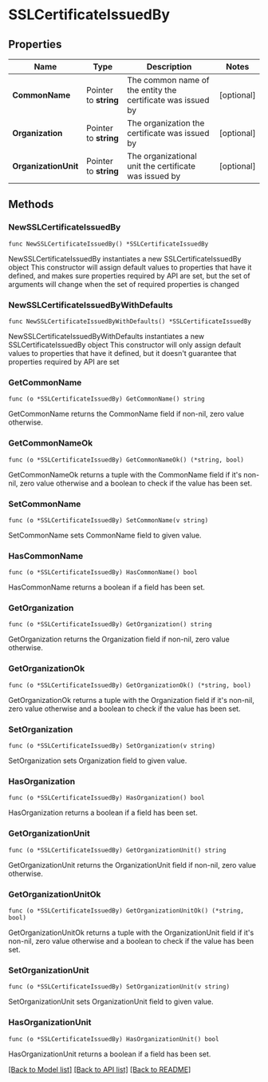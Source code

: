 # SSLCertificateIssuedBy

## Properties

Name | Type | Description | Notes
------------ | ------------- | ------------- | -------------
**CommonName** | Pointer to **string** | The common name of the entity the certificate was issued by | [optional] 
**Organization** | Pointer to **string** | The organization the certificate was issued by | [optional] 
**OrganizationUnit** | Pointer to **string** | The organizational unit the certificate was issued by | [optional] 

## Methods

### NewSSLCertificateIssuedBy

`func NewSSLCertificateIssuedBy() *SSLCertificateIssuedBy`

NewSSLCertificateIssuedBy instantiates a new SSLCertificateIssuedBy object
This constructor will assign default values to properties that have it defined,
and makes sure properties required by API are set, but the set of arguments
will change when the set of required properties is changed

### NewSSLCertificateIssuedByWithDefaults

`func NewSSLCertificateIssuedByWithDefaults() *SSLCertificateIssuedBy`

NewSSLCertificateIssuedByWithDefaults instantiates a new SSLCertificateIssuedBy object
This constructor will only assign default values to properties that have it defined,
but it doesn't guarantee that properties required by API are set

### GetCommonName

`func (o *SSLCertificateIssuedBy) GetCommonName() string`

GetCommonName returns the CommonName field if non-nil, zero value otherwise.

### GetCommonNameOk

`func (o *SSLCertificateIssuedBy) GetCommonNameOk() (*string, bool)`

GetCommonNameOk returns a tuple with the CommonName field if it's non-nil, zero value otherwise
and a boolean to check if the value has been set.

### SetCommonName

`func (o *SSLCertificateIssuedBy) SetCommonName(v string)`

SetCommonName sets CommonName field to given value.

### HasCommonName

`func (o *SSLCertificateIssuedBy) HasCommonName() bool`

HasCommonName returns a boolean if a field has been set.

### GetOrganization

`func (o *SSLCertificateIssuedBy) GetOrganization() string`

GetOrganization returns the Organization field if non-nil, zero value otherwise.

### GetOrganizationOk

`func (o *SSLCertificateIssuedBy) GetOrganizationOk() (*string, bool)`

GetOrganizationOk returns a tuple with the Organization field if it's non-nil, zero value otherwise
and a boolean to check if the value has been set.

### SetOrganization

`func (o *SSLCertificateIssuedBy) SetOrganization(v string)`

SetOrganization sets Organization field to given value.

### HasOrganization

`func (o *SSLCertificateIssuedBy) HasOrganization() bool`

HasOrganization returns a boolean if a field has been set.

### GetOrganizationUnit

`func (o *SSLCertificateIssuedBy) GetOrganizationUnit() string`

GetOrganizationUnit returns the OrganizationUnit field if non-nil, zero value otherwise.

### GetOrganizationUnitOk

`func (o *SSLCertificateIssuedBy) GetOrganizationUnitOk() (*string, bool)`

GetOrganizationUnitOk returns a tuple with the OrganizationUnit field if it's non-nil, zero value otherwise
and a boolean to check if the value has been set.

### SetOrganizationUnit

`func (o *SSLCertificateIssuedBy) SetOrganizationUnit(v string)`

SetOrganizationUnit sets OrganizationUnit field to given value.

### HasOrganizationUnit

`func (o *SSLCertificateIssuedBy) HasOrganizationUnit() bool`

HasOrganizationUnit returns a boolean if a field has been set.


[[Back to Model list]](../README.md#documentation-for-models) [[Back to API list]](../README.md#documentation-for-api-endpoints) [[Back to README]](../README.md)



